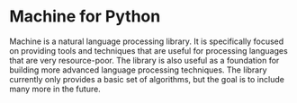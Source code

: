 # Machine for Python

Machine is a natural language processing library. It is specifically focused on providing tools and techniques that are useful for processing languages that are very resource-poor. The library is also useful as a foundation for building more advanced language processing techniques. The library currently only provides a basic set of algorithms, but the goal is to include many more in the future.
